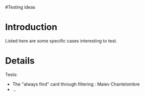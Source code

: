 #Testing ideas
# Introduction #

Listed here are some specific cases interesting to test.


# Details #

Tests:
  * The "always find" card through filtering : Maiev Chantelombre
  * ...